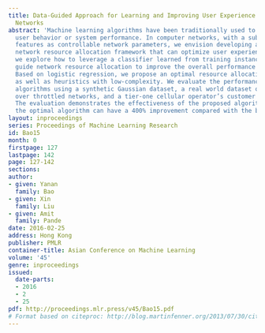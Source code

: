 ```yaml
---
title: Data-Guided Approach for Learning and Improving User Experience in Computer
  Networks
abstract: 'Machine learning algorithms have been traditionally used to understand
  user behavior or system performance. In computer networks, with a subset of input
  features as controllable network parameters, we envision developing a data-driven
  network resource allocation framework that can optimize user experience. In particular,
  we explore how to leverage a classifier learned from training instances to optimally
  guide network resource allocation to improve the overall performance on test instances.
  Based on logistic regression, we propose an optimal resource allocation algorithm,
  as well as heuristics with low-complexity. We evaluate the performance of the proposed
  algorithms using a synthetic Gaussian dataset, a real world dataset on video streaming
  over throttled networks, and a tier-one cellular operator’s customer complaint traces.
  The evaluation demonstrates the effectiveness of the proposed algorithms; e.g.,
  the optimal algorithm can have a 400% improvement compared with the baseline. '
layout: inproceedings
series: Proceedings of Machine Learning Research
id: Bao15
month: 0
firstpage: 127
lastpage: 142
page: 127-142
sections: 
author:
- given: Yanan
  family: Bao
- given: Xin
  family: Liu
- given: Amit
  family: Pande
date: 2016-02-25
address: Hong Kong
publisher: PMLR
container-title: Asian Conference on Machine Learning
volume: '45'
genre: inproceedings
issued:
  date-parts:
  - 2016
  - 2
  - 25
pdf: http://proceedings.mlr.press/v45/Bao15.pdf
# Format based on citeproc: http://blog.martinfenner.org/2013/07/30/citeproc-yaml-for-bibliographies/
---
```

